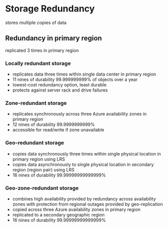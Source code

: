 # Storage Redundancy

stores multiple copies of data

## Redundancy in primary region

replicated 3 times in primary region

### Locally redundant storage

- replicates data three times within single data center in primary region
- 11 nines of durability 99.999999999% of objects over a year
- lowest-cost redundancy option, least durable
- protects against server rack and drive failures

### Zone-redundant storage

- replicates synchronously across three Azure availability zones in primary region
- 12 nines of durability 99.9999999999%
- accessible for read/write if zone unavailable

### Geo-redundant storage

- copies data synchronously three times within single physical location in primary region using LRS
- copies data asynchronously to single physical location in secondary region (region pair) using LRS
- 16 nines of durability 99.99999999999999%

### Geo-zone-redundant storage

- combines high availability provided by redundancy across availability zones with protection from regional outages provided by geo-replication
- copied across three Azure availability zones in primary region
- replicated to a secondary geographic region
- 16 nines of durability 99.99999999999999%
